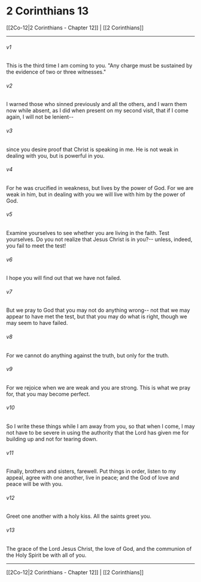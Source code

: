# 2 Corinthians 13

[[2Co-12|2 Corinthians - Chapter 12]] | [[2 Corinthians]]
***

###### v1
This is the third time I am coming to you. "Any charge must be sustained by the evidence of two or three witnesses."
###### v2
I warned those who sinned previously and all the others, and I warn them now while absent, as I did when present on my second visit, that if I come again, I will not be lenient--
###### v3
since you desire proof that Christ is speaking in me. He is not weak in dealing with you, but is powerful in you.
###### v4
For he was crucified in weakness, but lives by the power of God. For we are weak in him, but in dealing with you we will live with him by the power of God.
###### v5
Examine yourselves to see whether you are living in the faith. Test yourselves. Do you not realize that Jesus Christ is in you?-- unless, indeed, you fail to meet the test!
###### v6
I hope you will find out that we have not failed.
###### v7
But we pray to God that you may not do anything wrong-- not that we may appear to have met the test, but that you may do what is right, though we may seem to have failed.
###### v8
For we cannot do anything against the truth, but only for the truth.
###### v9
For we rejoice when we are weak and you are strong. This is what we pray for, that you may become perfect.
###### v10
So I write these things while I am away from you, so that when I come, I may not have to be severe in using the authority that the Lord has given me for building up and not for tearing down.
###### v11
Finally, brothers and sisters, farewell. Put things in order, listen to my appeal, agree with one another, live in peace; and the God of love and peace will be with you.
###### v12
Greet one another with a holy kiss. All the saints greet you.
###### v13
The grace of the Lord Jesus Christ, the love of God, and the communion of the Holy Spirit be with all of you.

***

[[2Co-12|2 Corinthians - Chapter 12]] | [[2 Corinthians]]
